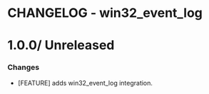 # CHANGELOG - win32_event_log

1.0.0/ Unreleased
==================

### Changes

* [FEATURE] adds win32_event_log integration.
